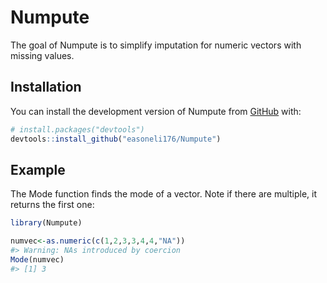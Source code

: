 
<!-- README.md is generated from README.Rmd. Please edit that file -->

# Numpute

<!-- badges: start -->
<!-- badges: end -->

The goal of Numpute is to simplify imputation for numeric vectors with
missing values.

## Installation

You can install the development version of Numpute from
[GitHub](https://github.com/) with:

``` r
# install.packages("devtools")
devtools::install_github("easoneli176/Numpute")
```

## Example

The Mode function finds the mode of a vector. Note if there are
multiple, it returns the first one:

``` r
library(Numpute)

numvec<-as.numeric(c(1,2,3,3,4,4,"NA"))
#> Warning: NAs introduced by coercion
Mode(numvec)
#> [1] 3
```
